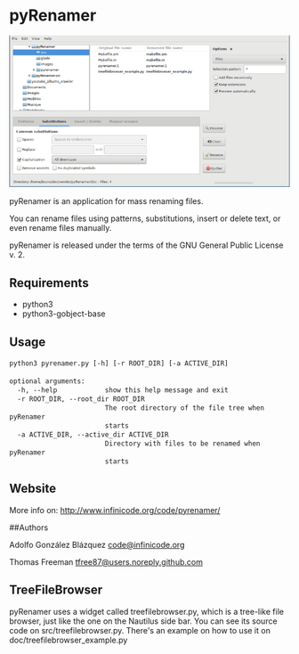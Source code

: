 # pyRenamer

![](screenshots/screenshot.png)

pyRenamer is an application for mass renaming files.

You can rename files using patterns, substitutions, insert or delete text, or
even rename files manually.

pyRenamer is released under the terms of the GNU General Public License v. 2.

## Requirements

* python3
* python3-gobject-base

## Usage

```
python3 pyrenamer.py [-h] [-r ROOT_DIR] [-a ACTIVE_DIR]

optional arguments:
  -h, --help            show this help message and exit
  -r ROOT_DIR, --root_dir ROOT_DIR
                        The root directory of the file tree when pyRenamer
                        starts
  -a ACTIVE_DIR, --active_dir ACTIVE_DIR
                        Directory with files to be renamed when pyRenamer
                        starts
```

## Website

More info on: http://www.infinicode.org/code/pyrenamer/

##Authors

Adolfo González Blázquez <code@infinicode.org>

Thomas Freeman <tfree87@users.noreply.github.com>

## TreeFileBrowser

pyRenamer uses a widget called treefilebrowser.py, which is a tree-like file
browser, just like the one on the Nautilus side bar. You can see its source code
on src/treefilebrowser.py. There's an example on how to use it on
doc/treefilebrowser_example.py
